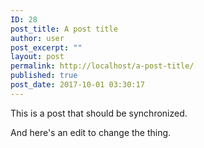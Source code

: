 ```yaml
---
ID: 28
post_title: A post title
author: user
post_excerpt: ""
layout: post
permalink: http://localhost/a-post-title/
published: true
post_date: 2017-10-01 03:30:17
---
```

This is a post that should be synchronized.

And here's an edit to change the thing.